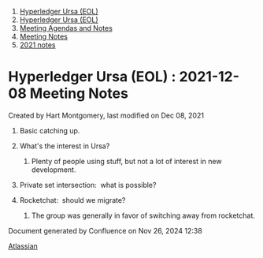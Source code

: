 1. [Hyperledger Ursa (EOL)](index.html)
2. [Hyperledger Ursa (EOL)](19595269.html)
3. [Meeting Agendas and Notes](Meeting-Agendas-and-Notes_19603313.html)
4. [Meeting Notes](Meeting-Notes_19611649.html)
5. [2021 notes](2021-notes_19612027.html)

# Hyperledger Ursa (EOL) : 2021-12-08 Meeting Notes

Created by Hart Montgomery, last modified on Dec 08, 2021

1. Basic catching up.
2. What's the interest in Ursa?
   
   1. Plenty of people using stuff, but not a lot of interest in new development.
3. Private set intersection:  what is possible?
4. Rocketchat:  should we migrate?
   
   1. The group was generally in favor of switching away from rocketchat.

Document generated by Confluence on Nov 26, 2024 12:38

[Atlassian](http://www.atlassian.com/)
